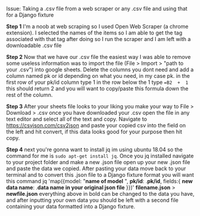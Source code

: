 
Issue: Taking a .csv file from a web scraper or any .csv file and using that for a Django fixture

**Step 1**
I'm a noob at web scraping so I used Open Web Scraper (a chrome extension).
I selected the names of the items so I am able to get the tag associated with that tag
after doing so I run the scraper and I am left with a downloadable .csv file

**Step 2**
Now that we have our .csv file the easiest way I was able to remove some useless information
was to import the file (File > Import > "path to your .csv") into google sheets. Delete the columns 
you dont need and add a column named pk or id depending on what you need, in my case pk. 
in the first row of your pk/id column type 1 in the row below the 1 type `=B2  +  1` this 
should return 2 and you will want to copy/paste this formula down the rest of the column. 

**Step 3** 
After your sheets file looks to your liking you make your way to File > Download > .csv
once you have downloaded your .csv open the file in any text editor and select all of the text
and copy. Navigate to https://csvjson.com/csv2json and paste your copied csv into the field on
the left and hit convert, if this data looks good for your purpose then hit copy.

**Step 4**
next you're gonna want to install jq im using ubuntu 18.04 so the command for me is 
`sudo apt-get install jq`. Once you jq installed navigate to your project folder and make a new .json file 
open up your new .json file and paste the data we copied. After pasting your data move back to your terminal and to convert this .json file to a Django fixture format you will want this command 
jq 'map({model: "**name of model** ", **pk/id**: .**pk/id**, fields:{ **new data name**: .**data name in your original json file**  }})' **filename.json** > **newfile.json**
everything above in bold can be changed to the data you have, and after inputting your own data you should be left with a second file containing your data formatted into a Django fixture.
